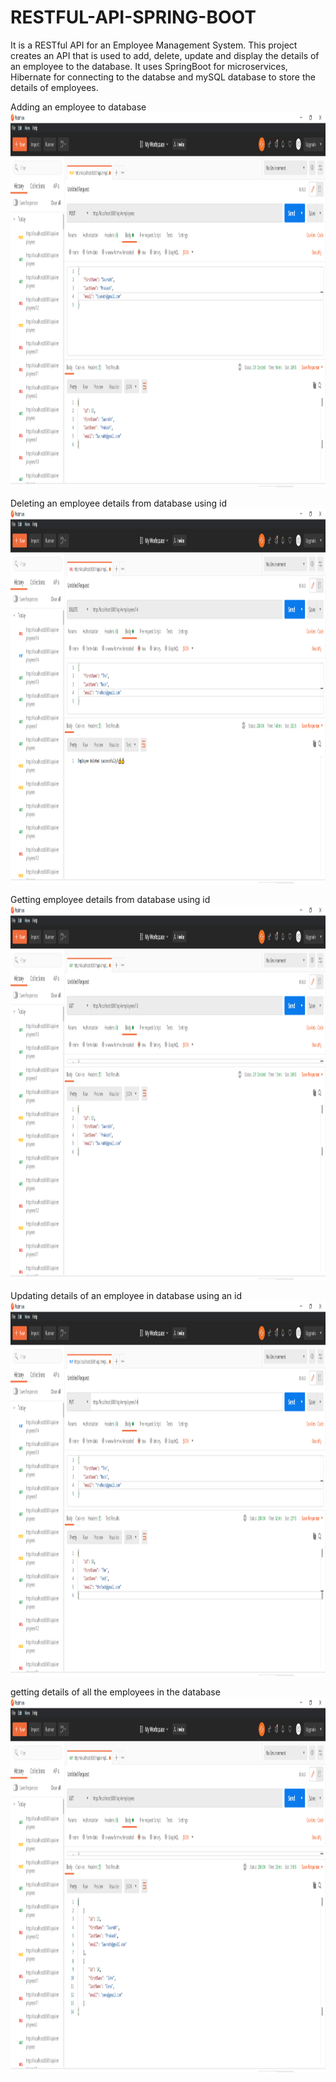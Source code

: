 # RESTFUL-API-SPRING-BOOT

It is a RESTful API for an Employee Management System. This project creates an API that is used to add, delete, update and display the details of an employee to the database.
It uses SpringBoot for microservices, Hibernate for connecting to the databse and mySQL database to store the details of employees. 

Adding an employee to database
<img src="https://github.com/Saurabh-crypto16/RESTful-API-SPRING-BOOT/blob/master/screenshots/adding%20an%20employee%20to%20database.png" width="1500" height="600" />

Deleting an employee details from database using id 
<img src="https://github.com/Saurabh-crypto16/RESTful-API-SPRING-BOOT/blob/master/screenshots/delete%20an%20employee%20details%20by%20given%20id.png" width="1500" height="600" />

Getting employee details from database using id
<img src="https://github.com/Saurabh-crypto16/RESTful-API-SPRING-BOOT/blob/master/screenshots/getting%20employee%20details%20of%20with%20an%20unique%20id.png" width="1500" height="600" />

Updating details of an employee in database using an id
<img src="https://github.com/Saurabh-crypto16/RESTful-API-SPRING-BOOT/blob/master/screenshots/updating%20employee%20details%20bt%20a%20unique%20id.png" width="1500" height="600" />

getting details of all the employees in the database
<img src="https://github.com/Saurabh-crypto16/RESTful-API-SPRING-BOOT/blob/master/screenshots/displaying%20list%20of%20all%20employee%20details%20in%20the%20database.png" width="1500" height="600" />
